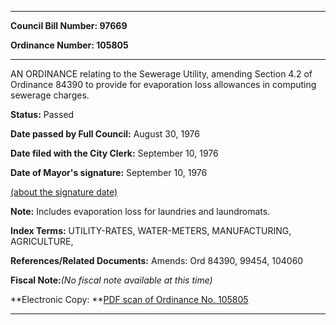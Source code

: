 

********

**Council Bill Number: 97669**
   
**Ordinance Number: 105805**
********

 AN ORDINANCE relating to the Sewerage Utility, amending Section 4.2 of Ordinance 84390 to provide for evaporation loss allowances in computing sewerage charges.

**Status:** Passed
   
**Date passed by Full Council:** August 30, 1976
   
**Date filed with the City Clerk:** September 10, 1976
   
**Date of Mayor's signature:** September 10, 1976
   
[(about the signature date)](/~public/approvaldate.htm)
   
   
**Note:** Includes evaporation loss for laundries and laundromats.

   
   
**Index Terms:** UTILITY-RATES, WATER-METERS, MANUFACTURING, AGRICULTURE,

**References/Related Documents:** Amends: Ord 84390, 99454, 104060

**Fiscal Note:**_(No fiscal note available at this time)_

**Electronic Copy: **[PDF scan of Ordinance No. 105805](/~archives/Ordinances/Ord_105805.pdf)

********

